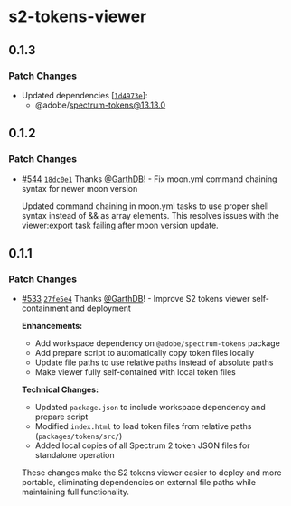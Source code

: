 # s2-tokens-viewer

## 0.1.3

### Patch Changes

- Updated dependencies [[`1d4973e`](https://github.com/adobe/spectrum-tokens/commit/1d4973e78d814575da231c2c4080ead8a190d2fc)]:
  - @adobe/spectrum-tokens@13.13.0

## 0.1.2

### Patch Changes

- [#544](https://github.com/adobe/spectrum-tokens/pull/544) [`18dc0e1`](https://github.com/adobe/spectrum-tokens/commit/18dc0e12537e73d7290ae9b227754b5240807cf3) Thanks [@GarthDB](https://github.com/GarthDB)! - Fix moon.yml command chaining syntax for newer moon version

  Updated command chaining in moon.yml tasks to use proper shell syntax instead of && as array elements. This resolves issues with the viewer:export task failing after moon version update.

## 0.1.1

### Patch Changes

- [#533](https://github.com/adobe/spectrum-tokens/pull/533) [`27fe5e4`](https://github.com/adobe/spectrum-tokens/commit/27fe5e44fed13b7b1fddd02f614251cc47c4f8eb) Thanks [@GarthDB](https://github.com/GarthDB)! - Improve S2 tokens viewer self-containment and deployment

  **Enhancements:**
  - Add workspace dependency on `@adobe/spectrum-tokens` package
  - Add prepare script to automatically copy token files locally
  - Update file paths to use relative paths instead of absolute paths
  - Make viewer fully self-contained with local token files

  **Technical Changes:**
  - Updated `package.json` to include workspace dependency and prepare script
  - Modified `index.html` to load token files from relative paths (`packages/tokens/src/`)
  - Added local copies of all Spectrum 2 token JSON files for standalone operation

  These changes make the S2 tokens viewer easier to deploy and more portable, eliminating dependencies on external file paths while maintaining full functionality.
